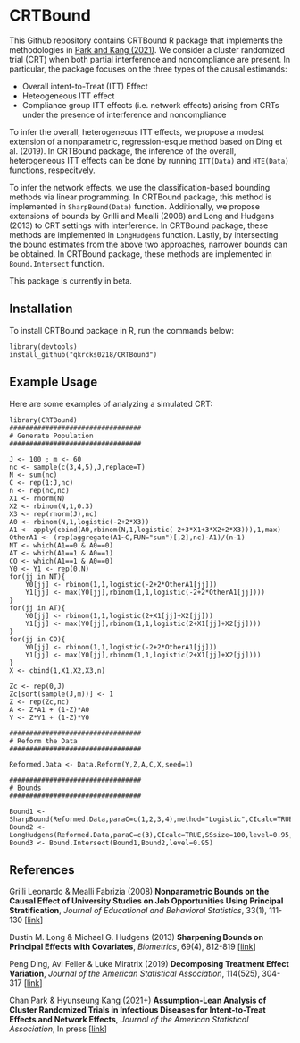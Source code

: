 # CRTBound

This Github repository contains CRTBound R package that implements the methodologies in [Park and Kang (2021)](https://www.tandfonline.com/doi/full/10.1080/01621459.2021.1983437 "IVNet"). We consider a cluster randomized trial (CRT) when both partial interference and noncompliance are present. In particular, the package focuses on the three types of the causal estimands:
* Overall intent-to-Treat (ITT) Effect 
* Heteogeneous ITT effect
* Compliance group ITT effects (i.e. network effects) arising from CRTs under the presence of interference and noncompliance

To infer the overall, heterogeneous ITT effects, we propose a modest extension of a nonparametric, regression-esque method based on Ding et al. (2019). In CRTBound package, the inference of the overall, heterogeneous ITT effects can be done by running `ITT(Data)` and `HTE(Data)` functions, respecitvely.

To infer the network effects, we use the classification-based bounding methods via linear programming. In CRTBound package, this method is implemented in `SharpBound(Data)` function. Additionally, we propose extensions of bounds by Grilli and Mealli (2008) and Long and Hudgens (2013) to CRT settings with interference. In CRTBound package, these methods are implemented in `LongHudgens` function. Lastly, by intersecting the bound estimates from the above two approaches, narrower bounds can be obtained. In CRTBound package, these methods are implemented in `Bound.Intersect` function. 


This package is currently in beta.

## Installation

To install CRTBound package in R, run the commands below:

```{r}
library(devtools)
install_github("qkrcks0218/CRTBound")
```

## Example Usage

Here are some examples of analyzing a simulated CRT:

```{r}
library(CRTBound)
#################################
# Generate Population
#################################

J <- 100 ; m <- 60
nc <- sample(c(3,4,5),J,replace=T)
N <- sum(nc)
C <- rep(1:J,nc)
n <- rep(nc,nc)
X1 <- rnorm(N)
X2 <- rbinom(N,1,0.3)
X3 <- rep(rnorm(J),nc)
A0 <- rbinom(N,1,logistic(-2+2*X3))
A1 <- apply(cbind(A0,rbinom(N,1,logistic(-2+3*X1+3*X2+2*X3))),1,max)
OtherA1 <- (rep(aggregate(A1~C,FUN="sum")[,2],nc)-A1)/(n-1)
NT <- which(A1==0 & A0==0)
AT <- which(A1==1 & A0==1)
CO <- which(A1==1 & A0==0)
Y0 <- Y1 <- rep(0,N)
for(jj in NT){
    Y0[jj] <- rbinom(1,1,logistic(-2+2*OtherA1[jj]))
    Y1[jj] <- max(Y0[jj],rbinom(1,1,logistic(-2+2*OtherA1[jj])))
}
for(jj in AT){
    Y0[jj] <- rbinom(1,1,logistic(2+X1[jj]+X2[jj]))
    Y1[jj] <- max(Y0[jj],rbinom(1,1,logistic(2+X1[jj]+X2[jj])))
}
for(jj in CO){
    Y0[jj] <- rbinom(1,1,logistic(-2+2*OtherA1[jj]))
    Y1[jj] <- max(Y0[jj],rbinom(1,1,logistic(2+X1[jj]+X2[jj])))
}
X <- cbind(1,X1,X2,X3,n)

Zc <- rep(0,J)
Zc[sort(sample(J,m))] <- 1
Z <- rep(Zc,nc)
A <- Z*A1 + (1-Z)*A0
Y <- Z*Y1 + (1-Z)*Y0

#################################
# Reform the Data
#################################

Reformed.Data <- Data.Reform(Y,Z,A,C,X,seed=1)

#################################
# Bounds
#################################

Bound1 <- SharpBound(Reformed.Data,paraC=c(1,2,3,4),method="Logistic",CIcalc=TRUE,SSsize=100,level=0.95,seed=1)
Bound2 <- LongHudgens(Reformed.Data,paraC=c(3),CIcalc=TRUE,SSsize=100,level=0.95,seed=1)
Bound3 <- Bound.Intersect(Bound1,Bound2,level=0.95)
```







## References

Grilli Leonardo & Mealli Fabrizia (2008) **Nonparametric Bounds on the Causal Effect of University Studies on Job Opportunities Using Principal Stratification**, _Journal of Educational and Behavioral Statistics_, 33(1), 111-130 [[link](https://journals.sagepub.com/doi/abs/10.3102/1076998607302627 "GM")]

Dustin M. Long & Michael G. Hudgens (2013) **Sharpening Bounds on Principal Effects with Covariates**, _Biometrics_, 69(4), 812-819 [[link](https://onlinelibrary.wiley.com/doi/10.1111/biom.12103 "LH")]

Peng Ding, Avi Feller & Luke Miratrix (2019) **Decomposing Treatment Effect Variation**, _Journal of the American Statistical Association_, 114(525), 304-317 [[link](https://www.tandfonline.com/doi/full/10.1080/01621459.2017.1407322 "Ding")]

Chan Park & Hyunseung Kang (2021+) **Assumption-Lean Analysis of Cluster Randomized Trials in Infectious Diseases for Intent-to-Treat Effects and Network Effects**, _Journal of the American Statistical Association_, In press [[link](https://www.tandfonline.com/doi/full/10.1080/01621459.2021.1983437 "IVNet")]